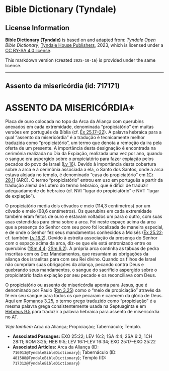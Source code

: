 # Bible Dictionary (Tyndale)

## License Information

**Bible Dictionary (Tyndale)** is based on and adapted from: _Tyndale Open Bible Dictionary_, [Tyndale House Publishers](https://tyndaleopenresources.com/), 2023, which is licensed under a [CC BY-SA 4.0 license](https://creativecommons.org/licenses/by-sa/4.0/legalcode.en).

This markdown version (created `2025-10-16`) is provided under the same license.



--------------------------------

## Assento da misericórdia (id: 717171)

ASSENTO DA MISERICÓRDIA\*
=========================

Placa de ouro colocada no topo da Arca da Aliança com querubins anexados em cada extremidade, denominada “propiciatório” em muitas versões em português da Bíblia (cf. [Êx 25\.17–22](https://ref.ly/Exod25:17-Exod25:22)). A palavra hebraica para a qual “assento da misericórdia” é a tradução é tecnicamente melhor traduzida como “propiciatório”, um termo que denota a remoção da ira pela oferta de um presente. A importância desta designação é encontrada na cerimônia realizada no Dia da Expiação, realizada uma vez por ano, quando o sangue era aspergido sobre o propiciatório para fazer expiação pelos pecados do povo de Israel ([Lv 16](https://ref.ly/Lev16:1-Lev16:34)). Devido à importância desta cobertura sobre a arca e à cerimônia associada a ela, o Santo dos Santos, onde a arca estava alojada no templo, é denominado “casa do propiciatório” em [1Cr 28\.11](https://ref.ly/1Chr28:11) (ARC). O termo “propiciatório” entrou em uso em português a partir da tradução alemã de Lutero do termo hebraico, que é difícil de traduzir adequadamente do hebraico (cf. NVI “lugar do propiciatório” e NVT “lugar de expiação”).

O propiciatório media dois côvados e meio (114,3 centímetros) por um côvado e meio (68,6 centímetros). Os querubins em cada extremidade também eram feitos de ouro e estavam voltados um para o outro, com suas asas estendidas para cima sobre a arca. Foi neste espaço acima da arca que a presença do Senhor com seu povo foi localizada de maneira especial, e de onde o Senhor fez seus mandamentos conhecidos a Moisés ([Êx 25\.22](https://ref.ly/Exod25:22); cf. também [Lv 16\.2](https://ref.ly/Lev16:2)). Devido à estreita associação da presença do Senhor com o espaço acima da arca, diz\-se que ele está entronizado entre os querubins ([1Sm 4\.4](https://ref.ly/1Sam4:4); [2Sm 6\.2](https://ref.ly/2Sam6:2)). A própria arca continha as tábuas de pedra inscritas com os Dez Mandamentos, que resumiam as obrigações da aliança dos israelitas para com seu Rei divino. Quando os filhos de Israel não cumpriam suas obrigações da aliança, pecando contra Deus e quebrando seus mandamentos, o sangue do sacrifício aspergido sobre o propiciatório fazia expiação por seu pecado e os reconciliava com Deus.

O propiciatório ou assento de misericórdia aponta para Jesus, que é denominado por Paulo ([Rm 3\.25](https://ref.ly/Rom3:25)) como o “meio de propiciação” através da fé em seu sangue para todos os que pecaram e carecem da glória de Deus. Aqui em [Romanos 3\.25](https://ref.ly/Rom3:25), o termo grego traduzido como “propiciação” é a mesma palavra grega consistentemente usada na Septuaginta e em [Hebreus 9\.5](https://ref.ly/Heb9:5) para traduzir a palavra hebraica para assento de misericórdia no AT.

*Veja também* Arca da Aliança; Propiciação; Tabernáculo; Templo.

* **Associated Passages:** EXO 25:22; LEV 16:2; 1SA 4:4; 2SA 6:2; 1CH 28:11; ROM 3:25; HEB 9:5; LEV 16:1–LEV 16:34; EXO 25:17–EXO 25:22
* **Associated Articles:** Arca da Aliança (ID: `716913@TyndaleBibleDictionary`); Tabernáculo (ID: `481588@TyndaleBibleDictionary`); Templo (ID: `717312@TyndaleBibleDictionary`)

